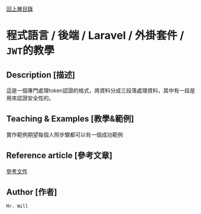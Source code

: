 [回上層目錄](../README.md)

# 程式語言 / 後端 / Laravel / 外掛套件 / `JWT`的教學

## **Description [描述]**
這是一個專門處理token認證的格式，將資料分成三段落處理資料，其中有一段是用來認證安全性的。

## **Teaching & Examples [教學&範例]**
實作範例期望每個人照步驟都可以有一個成功範例

## **Reference article [參考文章]**
[參考文件](網址)

## **Author [作者]**
`Mr. Will`
